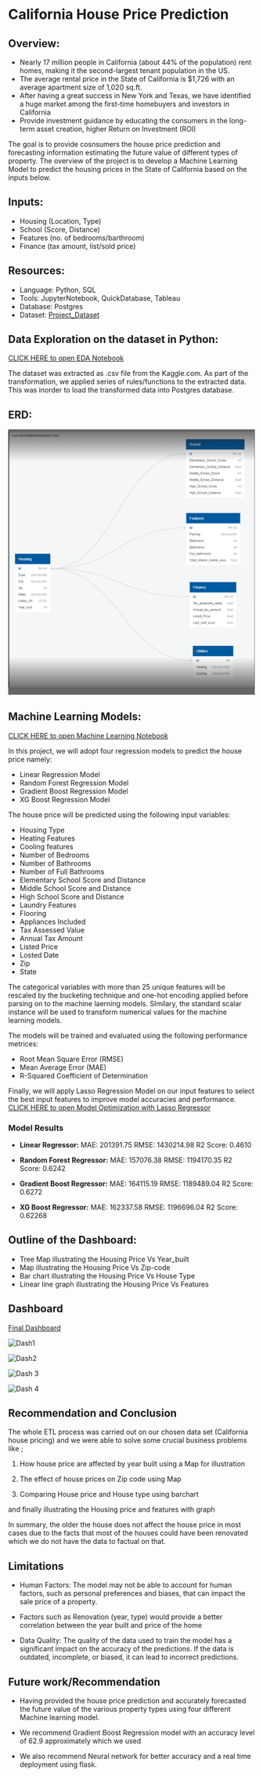 # California House Price Prediction

## Overview:

* Nearly 17 million people in California (about 44% of the population) rent homes, making it the second-largest tenant population in the US. 
* The average rental price in the State of California is $1,726 with an average apartment size of 1,020 sq.ft.
* After having a great success in New York and Texas, we have identified a huge market among the first-time homebuyers and investors in California 
* Provide investment guidance by educating the consumers in the long-term asset creation, higher Return on Investment (ROI)

The goal is to provide cosnsumers the house price prediction and forecasting information estimating the future value of different types of property. The overview of the project is to develop a Machine Learning Model to predict the housing prices in the State of California based on the inputs below. 

## Inputs: 
* Housing (Location, Type) 
* School (Score, Distance)
* Features (no. of bedrooms/barthroom)
* Finance (tax amount, list/sold price)

## Resources:
* Language: Python, SQL 
* Tools: JupyterNotebook, QuickDatabase, Tableau
* Database: Postgres
* Dataset: [Project_Dataset](https://www.kaggle.com/datasets/quantbruce/californiahouseprices)

## Data Exploration on the dataset in Python:
[CLICK HERE to open EDA Notebook](https://github.com/AThakor234/HousePrice_Prediction/blob/main/ETL/ETL.ipynb)

The dataset was extracted as .csv file from the Kaggle.com. As part of the transformation, we applied series of rules/functions to the extracted data. This was inorder to load the transformed data into Postgres database. 

## ERD: 
![ERD](https://github.com/AThakor234/HousePrice_Prediction/blob/a6bef918e8adbd038f04032372d25baa2f7f1b04/ERD.png)

## Machine Learning Models:
[CLICK HERE to open Machine Learning Notebook](https://github.com/AThakor234/HousePrice_Prediction/blob/main/ML/ML.ipynb) 

In this project, we will adopt four regression models to predict the house price namely:

+ Linear Regression Model
+ Random Forest Regression Model
+ Gradient Boost Regression Model
+ XG Boost Regression Model

The house price will be predicted using the following input variables:
+ Housing Type
+ Heating Features
+ Cooling features
+ Number of Bedrooms
+ Number of Bathrooms
+ Number of Full Bathrooms
+ Elementary School Score and Distance
+ Middle School Score and Distance
+ High School Score and Distance
+ Laundry Features
+ Flooring
+ Appliances Included
+ Tax Assessed Value
+ Annual Tax Amount
+ Listed Price
+ Losted Date
+ Zip
+ State

The categorical variables with more than 25 unique features will be rescaled by the bucketing technique and one-hot encoding applied before parsing on to the machine laerning models. SImilary, the standard scalar instance will be used to transform numerical values for the machine learning models.

The models will be trained and evaluated using the following performance metrices:
+ Root Mean Square Error (RMSE)
+ Mean Average Error (MAE)
+ R-Squared Coefficient of Determination

Finally, we will apply Lasso Regression Model on our input features to select the best input features to improve model accuracies and performance.
[CLICK HERE to open Model Optimization with Lasso Regressor](https://github.com/AThakor234/HousePrice_Prediction/blob/main/ML/ML_optimization.ipynb) 

### Model Results
+ **Linear Regressor:**
  MAE: 201391.75
  RMSE: 1430214.98
  R2 Score: 0.4610
  
+ **Random Forest Regressor:**
  MAE: 157076.38
  RMSE: 1194170.35
  R2 Score: 0.6242
  
+ **Gradient Boost Regressor:**
  MAE: 164115.19
  RMSE: 1189489.04
  R2 Score: 0.6272
  
+ **XG Boost Regressor:**
  MAE: 162337.58
  RMSE: 1196696.04
  R2 Score: 0.62268


## Outline of the Dashboard:
* Tree Map illustrating the Housing Price Vs Year_built
* Map illustrating the Housing Price Vs Zip-code
* Bar chart illustrating the Housing Price Vs House Type 
* Linear line graph illustrating the Housing Price Vs Features
 
## Dashboard

[Final Dashboard](https://public.tableau.com/app/profile/avni.thakor/viz/FinalProject_16751303234100/Story1?publish=yes)




![Dash1](https://user-images.githubusercontent.com/95191568/217678970-97e8ac70-291a-4215-b3ef-21bfced8d49b.png)
 
 

![Dash2](https://user-images.githubusercontent.com/95191568/217679029-9107e4c9-8a6d-4f28-a532-4d5fab23970f.png)



![Dash 3](https://user-images.githubusercontent.com/95191568/217679051-839628fb-8937-4eec-9ed3-1d66fde5bd76.png)




![Dash 4](https://user-images.githubusercontent.com/95191568/217679107-9f4142ca-8ec3-4c7e-a235-83aec62b360a.png)


## Recommendation and Conclusion
The whole ETL process was carried out on our chosen data set (California house pricing) and we were able to solve some crucial business problems like ;

1. How house price are affected by year built  using a  Map for illustration
 
2. The effect of house prices on Zip code using Map

3. Comparing House price and House type using  barchart 

and finally illustrating the Housing price and features  with graph 

 In summary,  the older the house  does not affect the house price in most cases due to the facts that most  of the houses could have been renovated which we do not have the data to factual  on that. 

## Limitations
* Human Factors: The model may not be able to account for human factors, such as personal preferences and biases, that can impact the sale price of a property.

* Factors such as Renovation (year, type) would provide a better correlation between the year built and price of the home 

* Data Quality: The quality of the data used to train the model has a significant impact on the accuracy of the predictions. If the data is outdated, incomplete, or biased, it can lead to incorrect predictions.


## Future work/Recommendation
* Having provided the house price prediction and accurately forecasted the future value of the various property types using four different Machine learning model. 

* We recommend Gradient Boost Regression model with an accuracy level of 62.9 approximately which we used 

* We also recommend  Neural network for better accuracy and a real time deployment using flask.

